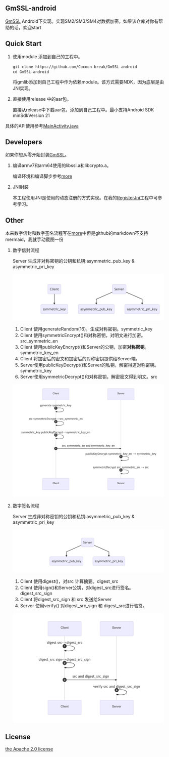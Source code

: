 ## GmSSL-android
[GmSSL](https://github.com/guanzhi/GmSSL) Android下实现。实现SM2/SM3/SM4对数据加密。如果该仓库对你有帮助的话，欢迎start



## Quick Start

1. 使用module 添加到自己的工程中。

   ```shell
   git clone https://github.com/Cocoon-break/GmSSL-android
   cd GmSSL-android
   ```

   将gmlib添加到自己工程中作为依赖module。该方式需要NDK，因为底层是由JNI实现。

2. 直接使用release 中的aar包。

   直接从release中下载aar包，添加到自己工程中。最小支持Android SDK minSdkVersion 21

具体的API使用参考[MainActivity.java](https://github.com/Cocoon-break/GmSSL-android/blob/main/app/src/main/java/com/megvii/gm_android/MainActivity.java)



## Developers

如果你想从零开始封装[GmSSL](https://github.com/guanzhi/GmSSL)。

1. 编译armv7和arm64使用的libssl.a和libcrypto.a。

   编译环境和编译脚步参考[more](https://github.com/Cocoon-break/GmSSL-android/blob/main/more.md)

2. JNI封装

   本工程使用JNI是使用的动态注册的方式实现。在我的[RegisterJni](https://github.com/Cocoon-break/RegisterJni)工程中可参考学习。



## Other

本来数字信封和数字签名流程写在[more](https://github.com/Cocoon-break/GmSSL-android/blob/main/more.md)中但是github的markdown不支持mermaid，我就手动截图一份

1. 数字信封流程

   Server 生成非对称密钥的公钥和私钥:asymmetric_pub_key & asymmetric_pri_key

   ![1.jpg](https://github.com/Cocoon-break/GmSSL-android/blob/main/pics/1.jpg?raw=true)

   1. Client 使用generateRandom(16)，生成对称密钥。symmetric_key
   2. Client 使用symmetricEncrypt()和对称密钥，对明文进行加密。src_symmetric_en
   3. Client 使用publicKeyEncrypt()和Server的公钥，加密**对称密钥**。symmetric_key_en
   4. Client 将加密后的密文和加密后的对称密钥提供给Server端。
   5. Server使用publicKeyDecrypt()和Server的私钥，解密得道对称密钥。symmetric_key
   6. Server使用symmetricDecrypt()和对称密钥，解密密文得到明文。src

   ![2.jpg](https://github.com/Cocoon-break/GmSSL-android/blob/main/pics/2.jpg?raw=true)

2. 数字签名流程

   Server 生成非对称密钥的公钥和私钥:asymmetric_pub_key & asymmetric_pri_key

   ![3.jpg](https://github.com/Cocoon-break/GmSSL-android/blob/main/pics/3.jpg?raw=true)

   1. Client 使用digest()，对src 计算摘要。digest_src
   2. Client 使用sign()和Server公钥，对digest_src进行签名。digest_src_sign
   3. Client 将digest_src_sign 和 src 发送给Server
   4. Server 使用verify() 对digest_src_sign 和 digest_src进行验签。

   ![4.jpg](https://github.com/Cocoon-break/GmSSL-android/blob/main/pics/4.jpg?raw=true)
   
 ## License
 
[the Apache 2.0 license](https://github.com/Cocoon-break/GmSSL-android/blob/main/LICENSE)